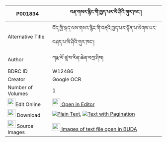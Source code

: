 |P001834|བརྡ་གསར་རྙིང་གི་ཁྱད་པར་ལི་ཤིའི་གུར་ཁང་། 
| --- | --- 
|Alternative Title |བོད་ཀྱི་སྐད་ལས་གསར་རྙིང་གི་བརྡའི་ཁྱད་པར་སྟོན་པ་ལེགས་པར་བཤད་པ་ལི་ཤིའི་གུར་ཁང་།
|Author| ཀརྨ་ལོ་ཙཱ་བ་རིན་ཆེན་བཀྲ་ཤིས།
|BDRC ID | W12486
|Creator | Google OCR
|Number of Volumes| 1
|<img width="25" src="https://img.icons8.com/color/25/000000/edit-property.png">Edit Online| [<img width="25" src="https://avatars.githubusercontent.com/u/45091458?s=200&v=4"> Open in Editor](http://editor.openpecha.org/P001834)
|<img width="25" src="https://img.icons8.com/fluent/48/000000/download-2.png"/>  Download | [![](https://img.icons8.com/color/20/000000/txt.png)Plain Text](https://github.com/Openpecha/P001834/releases/download/v2/da_sarnying_gi_khyepar_lishi_i_plain_P001834.zip), [![](https://img.icons8.com/color/20/000000/txt.png)Text with Pagination](https://github.com/Openpecha/P001834/releases/download/v2/da_sarnying_gi_khyepar_lishi_i_pages_P001834.zip)
|<img width="25" src="https://img.icons8.com/plasticine/100/000000/pictures-folder.png"/>  Source Images | [<img width="25" src="https://library.bdrc.io/icons/BUDA-small.svg"> Images of text file open in BUDA](https://library.bdrc.io/show/bdr:W12486)